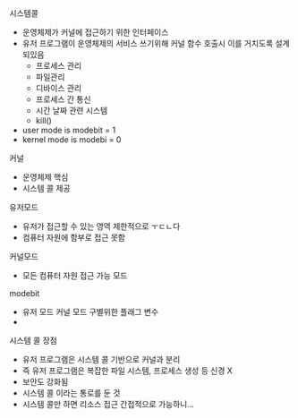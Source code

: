 시스템콜
- 운영체제가 커널에 접근하기 위한 인터페이스
- 유저 프로그램이 운영체제의 서비스 쓰기위해 커널 함수 호출시 이를 거치도록 설계되있음
	- 프로세스 관리
	- 파일관리
	- 디바이스 관리
	- 프로세스 간 통신
	- 시간 날짜 관련 시스템
	- kill()
- user mode is modebit = 1
- kernel mode is modebi = 0

커널

- 운영체제 핵심
- 시스템 콜 제공

유저모드
- 유저가 접근할 수 있는 영역 제한적으로 ㅜㄷㄴ다
- 컴퓨터 자원에 함부로 접근 못함

커널모드
- 모든 컴퓨터 자원 접근 가능 모드

modebit
- 유저 모드 커널 모드 구별위한 플래그 변수
- 

시스템 콜 장점
- 유저 프로그램은 시스템 콜 기반으로 커널과 분리
- 즉 유저 프로그램은 복잡한 파일 시스템, 프로세스 생성 등 신경 X
- 보안도 강화됨
- 시스템 콜 이라는 통로를 둔 것
- 시스템 콜만 하면 리소스 접근 간접적으로 가능하니...